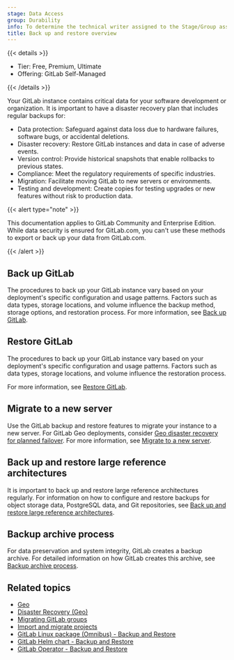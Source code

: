 ```yaml
---
stage: Data Access
group: Durability
info: To determine the technical writer assigned to the Stage/Group associated with this page, see https://handbook.gitlab.com/handbook/product/ux/technical-writing/#assignments
title: Back up and restore overview
---
```


{{< details >}}

- Tier: Free, Premium, Ultimate
- Offering: GitLab Self-Managed

{{< /details >}}

Your GitLab instance contains critical data for your software development or organization.
It is important to have a disaster recovery plan that includes regular backups for:

- Data protection: Safeguard against data loss due to hardware failures, software bugs, or accidental deletions.
- Disaster recovery: Restore GitLab instances and data in case of adverse events.
- Version control: Provide historical snapshots that enable rollbacks to previous states.
- Compliance: Meet the regulatory requirements of specific industries.
- Migration: Facilitate moving GitLab to new servers or environments.
- Testing and development: Create copies for testing upgrades or new features without risk to production data.

{{< alert type="note" >}}

This documentation applies to GitLab Community and Enterprise Edition.
While data security is ensured for GitLab.com, you can't use these methods to export or back up your data from GitLab.com.

{{< /alert >}}

## Back up GitLab

The procedures to back up your GitLab instance vary based on your
deployment's specific configuration and usage patterns.
Factors such as data types, storage locations, and volume influence the backup method,
storage options, and restoration process. For more information, see [Back up GitLab](backup_gitlab.md).

## Restore GitLab

The procedures to back up your GitLab instance vary based on your
deployment's specific configuration and usage patterns.
Factors such as data types, storage locations, and volume influence the restoration process.

For more information, see [Restore GitLab](restore_gitlab.md).

## Migrate to a new server

Use the GitLab backup and restore features to migrate your instance to a new server. For GitLab Geo deployments,
consider [Geo disaster recovery for planned failover](../geo/disaster_recovery/planned_failover.md).
For more information, see [Migrate to a new server](migrate_to_new_server.md).

## Back up and restore large reference architectures

It is important to back up and restore large reference architectures regularly.
For information on how to configure and restore backups for object storage data,
PostgreSQL data, and Git repositories, see [Back up and restore large reference architectures](backup_large_reference_architectures.md).

## Backup archive process

For data preservation and system integrity, GitLab creates a backup archive. For detailed information
on how GitLab creates this archive, see [Backup archive process](backup_archive_process.md).

## Related topics

- [Geo](../geo/_index.md)
- [Disaster Recovery (Geo)](../geo/disaster_recovery/_index.md)
- [Migrating GitLab groups](../../user/group/import/_index.md)
- [Import and migrate projects](../../user/project/import/_index.md)
- [GitLab Linux package (Omnibus) - Backup and Restore](https://docs.gitlab.com/omnibus/settings/backups.html)
- [GitLab Helm chart - Backup and Restore](https://docs.gitlab.com/charts/backup-restore/)
- [GitLab Operator - Backup and Restore](https://docs.gitlab.com/operator/backup_and_restore.html)
